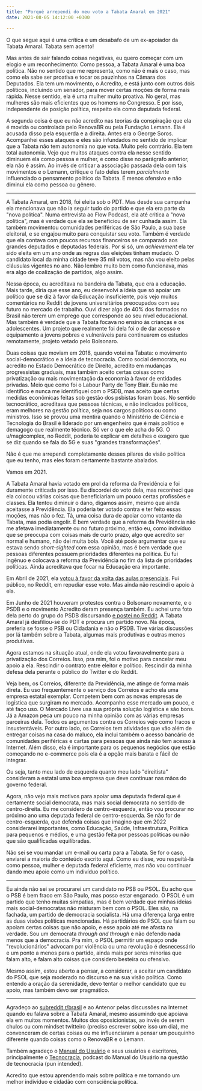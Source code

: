 ```yaml
---
title: "Porquê arrependi do meu voto a Tabata Amaral em 2021"
date: 2021-08-05 14:12:00 +0300

---
```


O que segue aqui é uma crítica e um desabafo de um ex-apoiador da Tabata Amaral. Tabata sem acento!

Mas antes de sair falando coisas negativas, eu quero começar com um elogio e um reconhecimento: Como pessoa, a Tabata Amaral é uma boa política. Não no sentido que me representa, como não é mais o caso, mas como ela sabe ser proativa e tocar os pauzinhos na Câmara dos Deputados. Ela tem um movimento, o Acredito, e está junto com outros dois políticos, incluindo um senador, para mover certas moções de forma mais rápida. Nesse sentido, ela é uma mulher muito proativa. No geral, mas mulheres são mais eficientes que os homens no Congresso. E por isso, independente de posição política, respeito ela como deputada federal.

A segunda coisa é que eu não acredito nas teorias da conspiração que ela é movida ou controlada pelo RenovaBR ou pela Fundação Lemann. Ela é acusada disso pela esquerda e a direita. Antes era o George Soros. Acompanhei esses ataques e eles são infundados no sentido de implicar que a Tabata não tem autonomia no que vota. Muito pelo contrário. Ela tem total autonomia. Vejo que muitos ataques contra ela nesse sentido diminuem ela como pessoa e mulher, e como disse no parágrafo anterior, ela não é assim. Ao invés de criticar a associação passada dela com tais movimentos e o Lemann, critique o fato deles terem *parcialmente* influenciado o pensamento político da Tabata. É menos ofensivo e não diminui ela como pessoa ou gênero.

---

A Tabata Amaral, em 2018, foi eleita sob o PDT. Mas desde sua campanha ela mencionava que não ia seguir tudo do partido e que ela era parte da "nova política". Numa entrevista ao Flow Podcast, ela até critica a "nova política", mas é verdade que ela se beneficiou de ser cunhada assim. Ela também movimentou comunidades periféricas de São Paulo, a sua base eleitoral, e se engajou muito para conquistar seu voto. Também é verdade que ela contava com poucos recursos financeiros se comparado aos grandes deputados e deputadas federais. Por si só, um *achievement* ela ter sido eleita em um ano onde as regras das eleições tinham mudado. O candidato local da minha cidade teve 35 mil votos, mas não vou eleito pelas cláusulas vigentes no ano. Não lembro muito bem como funcionava, mas era algo de coalização de partidos, algo assim.

Nessa época, eu acreditava na bandeira da Tabata, que era a educação. Mais tarde, diria que esse ano, eu desenvolvi a ideia que só apoiar um político que se diz à favor da Educação insuficiente, pois vejo muitos comentários no Reddit de jovens universitários preocupados com seu futuro no mercado de trabalho. Ouvi dizer algo de 40% dos formados no Brasil não terem um emprego que corresponde ao seu nível educacional. Mas também é verdade que a Tabata focava no ensino às crianças e os adolescentes. Um projeto que realmente foi dela foi o de dar acesso e equipamento a jovens pobres e vulneráveis para continuarem os estudos remotamente, projeto vetado pelo Bolsonaro.

Duas coisas que moviam em 2018, quando votei na Tabata: o movimento social-democrático e a ideia de tecnocracia. Como social democrata, eu acredito no Estado Democrático de Direito, acredito em mudanças progressistas graduais, mas também aceito certas coisas como privatização ou mais movimentação da economia à favor de entidades privadas. Meio que como foi o Labour Party de Tony Blair. Eu não me identifico e nunca me identifiquei com o PSDB, mas aceito que certas medidas econômicas feitas sob gestão dos psbistas foram boas. No sentido tecnocrático, acreditava que pessoas técnicas, e não indicados políticos, eram melhores na gestão política, seja nos cargos políticos ou como ministros. Isso se provou uma mentira quando o Ministério de Ciência e Tecnologia do Brasil é liderado por um engenheiro que é mais político e demagogo que realmente técnico. Só ver o que ele acha do 5G. O u/magicomplex, no Reddit, poderia te explicar em detalhes o exagero que se diz quando se fala do 5G e suas "grandes transformações".

Não é que me arrependi completamente desses pilares de visão política que eu tenho, mas eles foram certamente bastante abalados.

Vamos em 2021. 

A Tabata Amaral havia votado em prol da reforma da Previdência e foi duramente criticada por isso. Eu discordei do voto dela, mas reconheci que ela colocou várias coisas que beneficiariam um pouco certas profissões e classes. Ela tentou diminuir o dano, digamos assim, mesmo que ainda aceitasse a Previdência. Ela poderia ter votado contra e ter feito essas moções, mas não o fez. Tá, uma coisa dura de apoiar como votante da Tabata, mas podia engolir. É bem verdade que a reforma da Previdência não me afetava imediatamente ou no futuro próximo, então eu, como indivíduo que se preocupa com coisas mais de curto prazo, algo que acredito ser normal e humano, não dei muita bola. Você até pode argumentar que eu estava sendo *short-sighted* com essa opinião, mas é bem verdade que pessoas diferentes possuem prioridades diferentes na política. Eu fui ingênuo e colocava a reforma da Previdência no fim da lista de prioridades políticas. Ainda acreditava que focar na Educação era importante.

Em Abril de 2021, ela [votou à favor da volta das aulas presenciais](https://congressoemfoco.uol.com.br/legislativo/tabata-criticada-por-apoiar-urgencia-aulas-presenciais/). Fui público, no Reddit, em repudiar esse voto. Mas ainda não rescindi o apoio à ela.

Em Junho de 2021 houveram protestos contra o Bolsonaro novamente, e o PSDB e o movimento Acredito deram presença também. Eu achei uma foto dela perto do grupo do PSDB discursando [e postei no Reddit](https://www.reddit.com/r/brasil/comments/oe5vwj/tabata_amaral_movimento_acredito_desfiliada_do/). A Tabata Amaral já desfiliou-se do PDT e procura um partido novo. Na época, preferia se fosse o PSB ou Cidadania e não o PSDB. Tive várias discussões por lá também sobre a Tabata, algumas mais produtivas e outras menos produtivas.

Agora estamos na situação atual, onde ela votou favoravelmente para a privatização dos Correios. Isso, pra mim, foi o motivo para cancelar meu apoio a ela. Rescindir o contrato entre eleitor e político. Rescindir da minha defesa dela perante o público do Twitter e do Reddit.

Veja bem, os Correios, diferente da Previdência, me atinge de forma mais direta. Eu uso frequentemente o serviço dos Correios e acho ela uma empresa estatal exemplar. Competem bem com as novas empresas de logística que surgiram no mercado. Acompanho esse mercado um pouco, e até faço uso. O Mercado Livre usa sua própria solução logística e são bons. Já a Amazon peca um pouco na minha opinião com as várias empresas parceiras dela. Todos os argumentos contra os Correios vejo como fracos e insustentáveis. Por outro lado, os Correios tem atividades que vão além de entregar coisas na casa do maluco, ela inclui também o acesso bancário de comunidades periféricas e cartas para pessoas que ainda não tem acesso à Internet. Além disso, ela é importante para os pequenos negócios que estão começando no e-commerce pois ela é a opção mais barata e fácil de integrar. 

Ou seja, tanto meu lado de esquerda quanto meu lado "direitista" consideram a estatal uma boa empresa que deve continuar nas mãos do governo federal.

Agora, não vejo mais motivos para apoiar uma deputada federal que é certamente social democrata, mas mais social democrata no sentido de centro-direita. Eu me considero de centro-esquerda, então vou procurar no próximo ano uma deputada federal de centro-esquerda. Se não for de centro-esquerda, que defenda coisas que imagino que em 2022 considerarei importantes, como Educação, Saúde, Infraestrutura, Política para pequenos e médios, e uma gestão feita por pessoas políticas ou não que são qualificadas equilibradas.

Não sei se vou mandar um e-mail ou carta para a Tabata. Se for o caso, enviarei a maioria do conteúdo escrito aqui. Como eu disse, vou respeitá-la como pessoa, mulher e deputada federal eficiente, mas não vou continuar dando meu apoio como um indivíduo político.

---

Eu ainda não sei se procurarei um candidato no PSB ou PSOL. Eu acho que o PSB é bem fraco em São Paulo, mas posso estar enganado. O PSOL é um partido que tenho muitas simpatias, mas é bem verdade que minhas ideias mais social-democratas não misturam bem com o PSOL. Eles são, na fachada, um partido de democracia socialista. Há uma diferença larga entre as duas visões políticas mencionadas. Há partidários do PSOL que falam ou apoiam certas coisas que não apoio, e esse apoio até me afasta na verdade. Sou um democrata *through and through* e não defendo nada menos que a democracia. Pra mim, o PSOL permitir um espaço onde "revolucionários" advocam por violência ou uma revolução é desnecessário e um ponto a menos para o partido, ainda mais por seres minorias que falam alto, e falam alto coisas que considero besteira ou ofensivo.

Mesmo assim, estou aberto a pensar, a considerar, a aceitar um candidato do PSOL que seja moderado no discurso e na sua visão política. Como entendo a oração da serenidade, devo tentar o melhor candidato que eu apoio, mas também devo ser pragmático.

---

Agradeço ao [subreddit r/brasil](https://www.reddit.com/r/brasil/) e ao Antenor pelas discussões na Internet quando eu falava sobre a Tabata Amaral, mesmo assumindo que apoiava ela em muitos momentos. Muitos dos oposicionistas, ao invés de serem chulos ou com mindset twitteiro (preciso escrever sobre isso um dia), me convenceram de certas coisas ou me influenciaram a pensar um pouquinho diferente quando coisas como o RenovaBR e o Lemann.

Também agradeço o [Manual do Usuário](manualdousuario.net/) e seus usuários e escritores, principalmente o [Tecnocracia](https://manualdousuario.net/series/tecnocracia/), podcast do Manual do Usuário na questão de tecnocracia (pun intended).

 Acredito que estou aprendendo mais sobre política e me tornando um melhor indivíduo e cidadão com consciência política.
